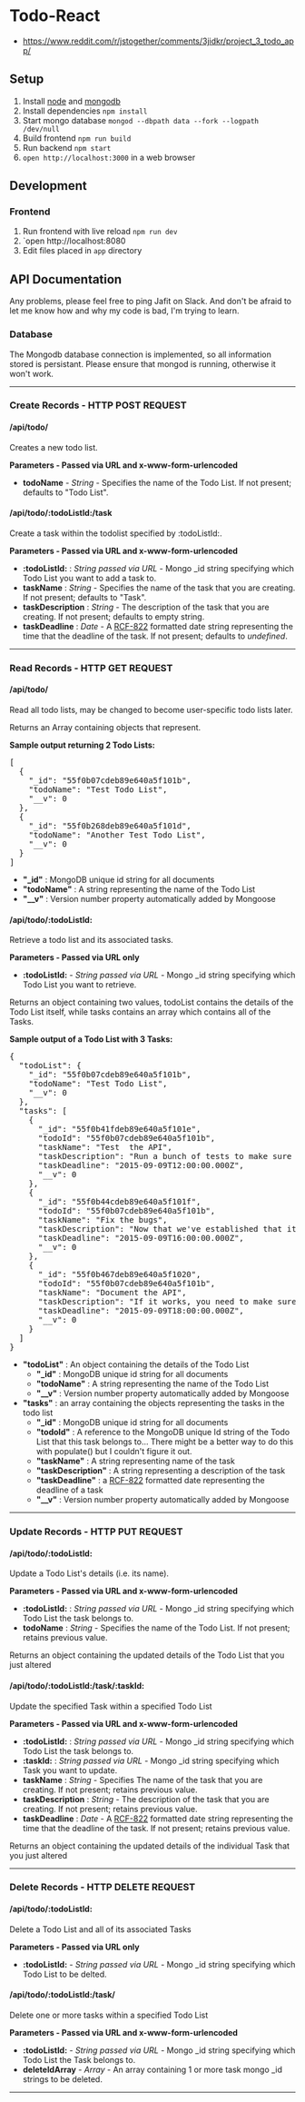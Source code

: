 # Todo-React

* https://www.reddit.com/r/jstogether/comments/3jidkr/project_3_todo_app/

## Setup

1. Install [node](https://nodejs.org) and [mongodb](https://www.mongodb.org)
2. Install dependencies `npm install`
3. Start mongo database `mongod --dbpath data --fork --logpath /dev/null`
4. Build frontend `npm run build`
5. Run backend `npm start`
6. `open http://localhost:3000` in a web browser

## Development

### Frontend

1. Run frontend with live reload `npm run dev`
2. `open http://localhost:8080
3. Edit files placed in `app` directory

## API Documentation

Any problems, please feel free to ping Jafit on Slack. And don't be afraid to let me know how and why my code is bad, I'm trying to learn.

### Database

The Mongodb database connection is implemented, so all information stored is persistant. Please ensure that mongod is running, otherwise it won't work.

* * *

### Create Records - HTTP POST REQUEST

#### /api/todo/

Creates a new todo list.

**Parameters - Passed via URL and x-www-form-urlencoded**

*   **todoName** - _String_ - Specifies the name of the Todo List. If not present; defaults to "Todo List".

#### /api/todo/:todoListId:/task

Create a task within the todolist specified by :todoListId:.

**Parameters - Passed via URL and x-www-form-urlencoded**

*   **:todoListId:** : _String passed via URL_ - Mongo _id string specifying which Todo List you want to add a task to.
*   **taskName** : _String_ - Specifies the name of the task that you are creating. If not present; defaults to "Task".
*   **taskDescription** : _String_ - The description of the task that you are creating. If not present; defaults to empty string.
*   **taskDeadline** : _Date_ - A [RCF-822](http://www.w3.org/Protocols/rfc822/) formatted date string representing the time that the deadline of the task. If not present; defaults to _undefined_.

* * *

### Read Records - HTTP GET REQUEST

#### /api/todo/

Read all todo lists, may be changed to become user-specific todo lists later.

Returns an Array containing objects that represent.

**Sample output returning 2 Todo Lists:**

<pre>[
  {
    "_id": "55f0b07cdeb89e640a5f101b",
    "todoName": "Test Todo List",
    "__v": 0
  },
  {
    "_id": "55f0b268deb89e640a5f101d",
    "todoName": "Another Test Todo List",
    "__v": 0
  }
]  </pre>

*   **"_id"** : MongoDB unique id string for all documents
*   **"todoName"** : A string representing the name of the Todo List
*   **"__v"** : Version number property automatically added by Mongoose

#### /api/todo/:todoListId:

Retrieve a todo list and its associated tasks.

**Parameters - Passed via URL only**

*   **:todoListId:** - _String passed via URL_ - Mongo _id string specifying which Todo List you want to retrieve.

Returns an object containing two values, todoList contains the details of the Todo List itself, while tasks contains an array which contains all of the Tasks.

**Sample output of a Todo List with 3 Tasks:**

<pre>{
  "todoList": {
    "_id": "55f0b07cdeb89e640a5f101b",
    "todoName": "Test Todo List",
    "__v": 0
  },
  "tasks": [
    {
      "_id": "55f0b41fdeb89e640a5f101e",
      "todoId": "55f0b07cdeb89e640a5f101b",
      "taskName": "Test  the API",
      "taskDescription": "Run a bunch of tests to make sure that the API works",
      "taskDeadline": "2015-09-09T12:00:00.000Z",
      "__v": 0
    },
    {
      "_id": "55f0b44cdeb89e640a5f101f",
      "todoId": "55f0b07cdeb89e640a5f101b",
      "taskName": "Fix the bugs",
      "taskDescription": "Now that we've established that its broken, you need to fix it.",
      "taskDeadline": "2015-09-09T16:00:00.000Z",
      "__v": 0
    },
    {
      "_id": "55f0b467deb89e640a5f1020",
      "todoId": "55f0b07cdeb89e640a5f101b",
      "taskName": "Document the API",
      "taskDescription": "If it works, you need to make sure that people know how to use it",
      "taskDeadline": "2015-09-09T18:00:00.000Z",
      "__v": 0
    }
  ]
}</pre>

*   **"todoList"** : An object containing the details of the Todo List
    *   **"_id"** : MongoDB unique id string for all documents
    *   **"todoName"** : A string representing the name of the Todo List
    *   **"__v"** : Version number property automatically added by Mongoose
*   **"tasks"** : an array containing the objects representing the tasks in the todo list
    *   **"_id"** : MongoDB unique id string for all documents
    *   **"todoId"** : A reference to the MongoDB unique Id string of the Todo List that this task belongs to... There might be a better way to do this with populate() but I couldn't figure it out.
    *   **"taskName"** : A string representing name of the task
    *   **"taskDescription"** : A string representing a description of the task
    *   **"taskDeadline"** : a [RCF-822](http://www.w3.org/Protocols/rfc822/) formatted date representing the deadline of a task
    *   **"__v"** : Version number property automatically added by Mongoose

* * *

### Update Records - HTTP PUT REQUEST

#### /api/todo/:todoListId:

Update a Todo List's details (i.e. its name).

**Parameters - Passed via URL and x-www-form-urlencoded**

*   **:todoListId:** : _String passed via URL_ - Mongo _id string specifying which Todo List the task belongs to.
*   **todoName** : _String_ - Specifies the name of the Todo List. If not present; retains previous value.

Returns an object containing the updated details of the Todo List that you just altered

#### /api/todo/:todoListId:/task/:taskId:

Update the specified Task within a specified Todo List

**Parameters - Passed via URL and x-www-form-urlencoded**

*   **:todoListId:** : _String passed via URL_ - Mongo _id string specifying which Todo List the task belongs to.
*   **:taskId:** : _String passed via URL_ - Mongo _id string specifying which Task you want to update.
*   **taskName** : _String_ - Specifies The name of the task that you are creating. If not present; retains previous value.
*   **taskDescription** : _String_ - The description of the task that you are creating. If not present; retains previous value.
*   **taskDeadline** : _Date_ - A [RCF-822](http://www.w3.org/Protocols/rfc822/) formatted date string representing the time that the deadline of the task. If not present; retains previous value.

Returns an object containing the updated details of the individual Task that you just altered

* * *

### Delete Records - HTTP DELETE REQUEST

#### /api/todo/:todoListId:

Delete a Todo List and all of its associated Tasks

**Parameters - Passed via URL only**

*   **:todoListId:** - _String passed via URL_ - Mongo _id string specifying which Todo List to be delted.

#### /api/todo/:todoListId:/task/

Delete one or more tasks within a specified Todo List

**Parameters - Passed via URL and x-www-form-urlencoded**

*   **:todoListId:** - _String passed via URL_ - Mongo _id string specifying which Todo List the Task belongs to.
*   **deleteIdArray** - _Array_ - An array containing 1 or more task mongo _id strings to be deleted.

* * *
